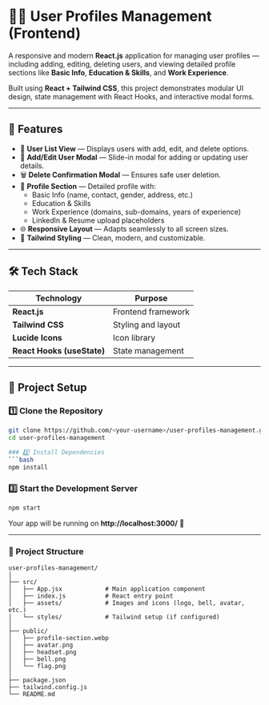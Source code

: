 # 🧑‍💼 User Profiles Management (Frontend)

A responsive and modern **React.js** application for managing user profiles — including adding, editing, deleting users, and viewing detailed profile sections like **Basic Info**, **Education & Skills**, and **Work Experience**.  

Built using **React + Tailwind CSS**, this project demonstrates modular UI design, state management with React Hooks, and interactive modal forms.

---

## 🚀 Features

- 👥 **User List View** — Displays users with add, edit, and delete options.  
- 📝 **Add/Edit User Modal** — Slide-in modal for adding or updating user details.  
- 🗑️ **Delete Confirmation Modal** — Ensures safe user deletion.  
- 👤 **Profile Section** — Detailed profile with:
  - Basic Info (name, contact, gender, address, etc.)
  - Education & Skills
  - Work Experience (domains, sub-domains, years of experience)
  - LinkedIn & Resume upload placeholders
- 🌐 **Responsive Layout** — Adapts seamlessly to all screen sizes.
- 🎨 **Tailwind Styling** — Clean, modern, and customizable.

---

## 🛠️ Tech Stack

| Technology | Purpose |
|-------------|----------|
| **React.js** | Frontend framework |
| **Tailwind CSS** | Styling and layout |
| **Lucide Icons** | Icon library |
| **React Hooks (useState)** | State management |

---

## 📂 Project Setup

### 1️⃣ Clone the Repository
```bash
git clone https://github.com/<your-username>/user-profiles-management.git
cd user-profiles-management

### 2️⃣ Install Dependencies
```bash
npm install
```

### 3️⃣ Start the Development Server
```bash
npm start
```

Your app will be running on **http://localhost:3000/** 🎉

---

### 🧱 Project Structure
```
user-profiles-management/
│
├── src/
│   ├── App.jsx            # Main application component
│   ├── index.js           # React entry point
│   ├── assets/            # Images and icons (logo, bell, avatar, etc.)
│   └── styles/            # Tailwind setup (if configured)
│
├── public/
│   ├── profile-section.webp
│   ├── avatar.png
│   ├── headset.png
│   ├── bell.png
│   └── flag.png
│
├── package.json
├── tailwind.config.js
└── README.md
```

